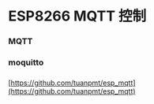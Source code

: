 ESP8266 MQTT 控制
===

### MQTT

### moquitto

### 

[https://github.com/tuanpmt/esp_mqtt](https://github.com/tuanpmt/esp_mqtt)

